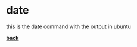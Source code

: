 # date
this is the date command with the output in ubuntu

[**back**](https://github.com/varundevs/ubuntu-linux)

